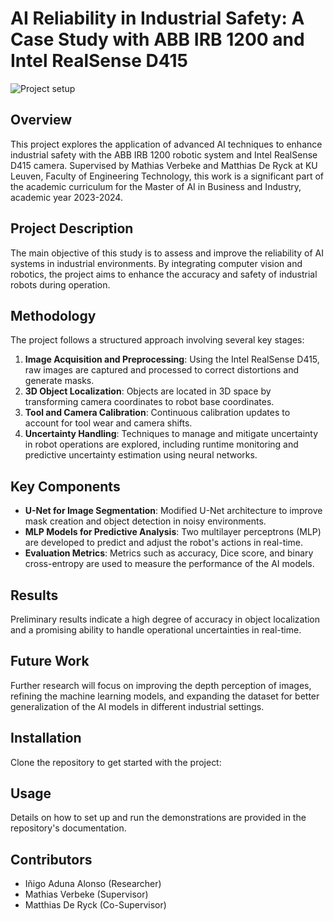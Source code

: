 # AI Reliability in Industrial Safety: A Case Study with ABB IRB 1200 and Intel RealSense D415
![Project setup](project_image.png)

## Overview
This project explores the application of advanced AI techniques to enhance industrial safety with the ABB IRB 1200 robotic system and Intel RealSense D415 camera. Supervised by Mathias Verbeke and Matthias De Ryck at KU Leuven, Faculty of Engineering Technology, this work is a significant part of the academic curriculum for the Master of AI in Business and Industry, academic year 2023-2024.

## Project Description
The main objective of this study is to assess and improve the reliability of AI systems in industrial environments. By integrating computer vision and robotics, the project aims to enhance the accuracy and safety of industrial robots during operation.

## Methodology
The project follows a structured approach involving several key stages:
1. **Image Acquisition and Preprocessing**: Using the Intel RealSense D415, raw images are captured and processed to correct distortions and generate masks.
2. **3D Object Localization**: Objects are located in 3D space by transforming camera coordinates to robot base coordinates.
3. **Tool and Camera Calibration**: Continuous calibration updates to account for tool wear and camera shifts.
4. **Uncertainty Handling**: Techniques to manage and mitigate uncertainty in robot operations are explored, including runtime monitoring and predictive uncertainty estimation using neural networks.

## Key Components
- **U-Net for Image Segmentation**: Modified U-Net architecture to improve mask creation and object detection in noisy environments.
- **MLP Models for Predictive Analysis**: Two multilayer perceptrons (MLP) are developed to predict and adjust the robot's actions in real-time.
- **Evaluation Metrics**: Metrics such as accuracy, Dice score, and binary cross-entropy are used to measure the performance of the AI models.

## Results
Preliminary results indicate a high degree of accuracy in object localization and a promising ability to handle operational uncertainties in real-time.

## Future Work
Further research will focus on improving the depth perception of images, refining the machine learning models, and expanding the dataset for better generalization of the AI models in different industrial settings.

## Installation
Clone the repository to get started with the project:

## Usage
Details on how to set up and run the demonstrations are provided in the repository's documentation.

## Contributors
- Iñigo Aduna Alonso (Researcher)
- Mathias Verbeke (Supervisor)
- Matthias De Ryck (Co-Supervisor)
